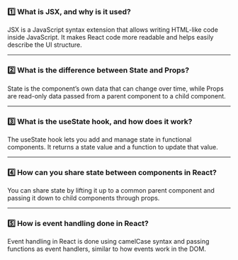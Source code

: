 

### 1️⃣ What is JSX, and why is it used?  
JSX is a JavaScript syntax extension that allows writing HTML-like code inside JavaScript. It makes React code more readable and helps easily describe the UI structure.  

---

### 2️⃣ What is the difference between State and Props?  
State is the component’s own data that can change over time, while Props are read-only data passed from a parent component to a child component.  

---

### 3️⃣ What is the useState hook, and how does it work?  
The useState hook lets you add and manage state in functional components. It returns a state value and a function to update that value.  

---

### 4️⃣ How can you share state between components in React?  
You can share state by lifting it up to a common parent component and passing it down to child components through props.  

---

### 5️⃣ How is event handling done in React?  
Event handling in React is done using camelCase syntax and passing functions as event handlers, similar to how events work in the DOM.  
